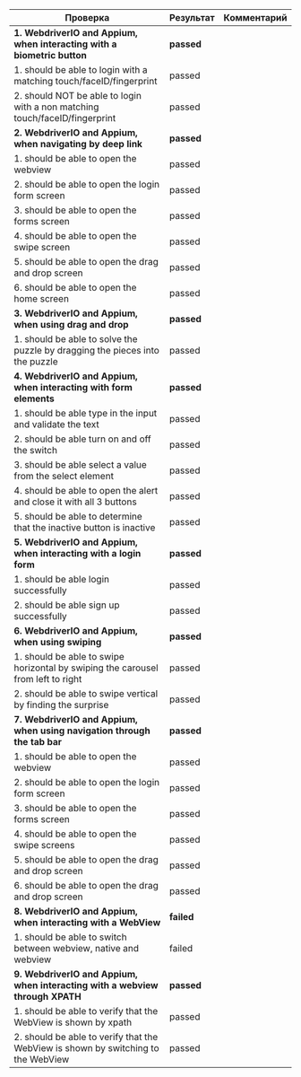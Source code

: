 |Проверка|Результат|Комментарий|
|-|--------|---|
|**1. WebdriverIO and Appium, when interacting with a biometric button**|**passed** | |
|1. should be able to login with a matching touch/faceID/fingerprint|passed| |
|2. should NOT be able to login with a non matching touch/faceID/fingerprint|passed| |
|**2. WebdriverIO and Appium, when navigating by deep link**|**passed** | |
|1. should be able to open the webview|passed| |
|2. should be able to open the login form screen|passed| |
|3. should be able to open the forms screen|passed| |
|4. should be able to open the swipe screen|passed| |
|5. should be able to open the drag and drop screen|passed| |
|6. should be able to open the home screen|passed| |
|**3. WebdriverIO and Appium, when using drag and drop**|**passed** | |
|1. should be able to solve the puzzle by dragging the pieces into the puzzle|passed| |
|**4. WebdriverIO and Appium, when interacting with form elements**|**passed** | |
|1. should be able type in the input and validate the text|passed| |
|2. should be able turn on and off the switch|passed| |
|3. should be able select a value from the select element|passed| |
|4. should be able to open the alert and close it with all 3 buttons|passed| |
|5. should be able to determine that the inactive button is inactive|passed| |
|**5. WebdriverIO and Appium, when interacting with a login form**|**passed** | |
|1. should be able login successfully|passed| |
|2. should be able sign up successfully|passed| |
|**6. WebdriverIO and Appium, when using swiping**|**passed** | |
|1. should be able to swipe horizontal by swiping the carousel from left to right|passed| |
|2. should be able to swipe vertical by finding the surprise|passed| |
|**7. WebdriverIO and Appium, when using navigation through the tab bar**|**passed** | |
|1. should be able to open the webview|passed| |
|2. should be able to open the login form screen|passed| |
|3. should be able to open the forms screen|passed| |
|4. should be able to open the swipe screens|passed| |
|5. should be able to open the drag and drop screen|passed| |
|6. should be able to open the drag and drop screen|passed| |
|**8. WebdriverIO and Appium, when interacting with a WebView**|**failed** | |
|1. should be able to switch between webview, native and webview|failed| |
|**9. WebdriverIO and Appium, when interacting with a webview through XPATH**|**passed** | |
|1. should be able to verify that the WebView is shown by xpath|passed| |
|2. should be able to verify that the WebView is shown by switching to the WebView|passed| |
